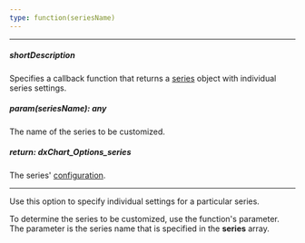 ```yaml
---
type: function(seriesName)
---
```

---
##### shortDescription
Specifies a callback function that returns a [series](/Documentation/ApiReference/Data_Visualization_Widgets/dxRangeSelector/Configuration/chart/?#series) object with individual series settings.

##### param(seriesName): any
The name of the series to be customized.

##### return: dxChart_Options_series
The series' [configuration](/api-reference/20%20Data%20Visualization%20Widgets/dxChart/1%20Configuration/series '/Documentation/ApiReference/Data_Visualization_Widgets/dxChart/Configuration/series/').

---
Use this option to specify individual settings for a particular series.

To determine the series to be customized, use the function's parameter. The parameter is the series name that is specified in the **series** array.